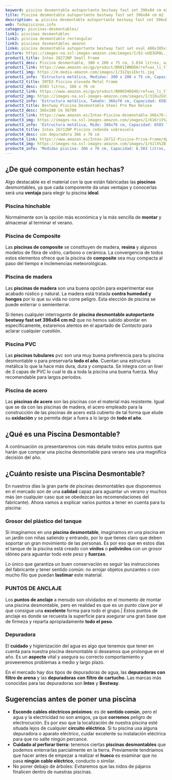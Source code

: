 ```yaml
---
keyword: piscina desmontable autoportante bestway fast set 396x84 cm m2
title: Piscina desmontable autoportante bestway fast set 396x84 cm m2 | Todopiscinas.info
description: 🏊 piscina desmontable autoportante bestway fast set 396x84 cm m2 Ideales para este verano 2021. Aquí puedes comprar piscina desmontable autoportante bestway fast set 396x84 cm m2 y comparar con otras similares. No dejes escapar piscina desmontable autoportante bestway fast set 396x84 cm m2 a un precio realmente tentador.
web: Todopiscinas.info
category: piscinas-desmontables/
link1: piscinas desmontables
link2: piscina desmontable rectangular
link3: piscinas desmontables amazon
link4: piscina desmontable autoportante bestway fast set oval 488x305x107
picture: https://images-na.ssl-images-amazon.com/images/I/61-uUQ3GR8L.jpg
product1_title: Intex 28272NP Small Frame
product1_desc: Piscina desmontable, 300 x 200 x 75 cm, 3.834 litros, azul
product1_link: https://www.amazon.es/gp/product/B001IWNDDA/ref=as_li_tl?ie=UTF8&camp=3638&creative=24630&creativeASIN=B001IWNDDA&linkCode=as2&tag=todopiscinas0e-21&linkId=25b9d647487c889cb6ef56ed63f50ca1
product1_img: https://m.media-amazon.com/images/I/31ZqsiEkctL.jpg
product1_info: 'Estructura metálica, Medidas: 300 x 200 x 75 cm, Capacidad: 3.834 litros, Para 6 personas (+ 6 años), Fácil montaje, Forma rectangular'
product2_title: INTEX Piscina elevada Metal Frame
product2_desc: 6503 litros, 366 x 76 cm
product2_link: https://www.amazon.es/gp/product/B0065HDQ4O/ref=as_li_tl?ie=UTF8&camp=3638&creative=24630&creativeASIN=B0065HDQ4O&linkCode=as2&tag=todopiscinas0e-21&linkId=ed2430e3ba564d3527ee103df33ed7b3
product2_img: https://images-na.ssl-images-amazon.com/images/I/31Ou2GV2SAL.jpg
product2_info: 'Estructura metálica, Tamaño: 366x76 cm, Capacidad: 6503 litros, Forma circular, De 4 a 7 personas (+6 años)'
product3_title: Bestway Piscina Desmontable Steel Pro Max Deluxe
product3_desc: 366x100 Cm 56709
product3_link: https://www.amazon.es/Intex-Piscina-desmontable-366x76-28210NP/dp/B0065HDQ4O?__mk_es_ES=%C3%85M%C3%85%C5%BD%C3%95%C3%91&crid=25UQGV9HG2INI&dchild=1&keywords=piscinas+desmontables&qid=1615854176&sprefix=piscinas+dem%2Caps%2C201&sr=8-5&linkCode=ll1&tag=todopiscinas0e-21&linkId=34f200977c6cbaab1f3f4d9ac0e64755&language=es_ES&ref_=as_li_ss_tl
product3_img: https://images-na.ssl-images-amazon.com/images/I/616riV%2BiY3L.jpg
product3_info: 'Estructura metálica, Mide: 366x76 cm, Capacidad: 6503 litros, De 4 a 7 personas mayores de 6 años, Forma circular, Tecnología Super-Tough'
product4_title: Intex 26712NP Piscina redonda sobresuelo
product4_desc: con depuradora 366 x 76 cm
product4_link: https://www.amazon.es/Intex-26712-Piscina-Prism-Frame/dp/B07FB823GL?__mk_es_ES=%C3%85M%C3%85%C5%BD%C3%95%C3%91&dchild=1&keywords=piscinas+desmontables+con+depuradora&qid=1615936418&sr=8-5&linkCode=ll1&tag=todopiscinas0e-21&linkId=d98699de7830cd471766fa1daa36de34&language=es_ES&ref_=as_li_ss_tl
product4_img: https://images-na.ssl-images-amazon.com/images/I/41lX%2B-YpibL.jpg
product4_info: 'Medidas piscina: 366 x 76 cm, Capacidad: 6.503 litros, Incluye depuradora de cartucha A, Lona resistente triple capa'
---
```




## ¿De qué componente están hechas?

Algo destacable es el material con la que están fabricadas las **piscinas** desmontables, ya que cada componente da unas ventajas y conocerlas  será una **ventaja** para elegir tu piscina **ideal**.


### Piscina hinchable

Normalmente son la opción más económica y la más sencilla de **montar** y almacenar al terminar el verano.


### Piscina de Composite

Las **piscinas de composite** se constituyen de madera, **resina** y algunos modelos de fibra de vidrio, carbono o cerámica. La convergencia de todos estos elementos ofrece que la piscina de **composite** sea muy compacta al paso del tiempo e inclemencias meteorológicas.


### Piscina de madera

Las **piscinas de madera** son una buena opción para experimentar ese acabado rústico y natural. La madera está tratada **contra humedad y hongos** por lo que su vida no corre peligro. Esta elección de piscina se puede enterrar o semienterrar.

Si tienes cualquier interrogante de **piscina desmontable autoportante bestway fast set 396x84 cm m2** que no hemos sabido abordar en específicamente, estaremos atentos en el apartado de _Contacto_ para aclarar cualquier cuestión.


### Piscina  PVC

Las **piscinas tubulares** pvc son una muy buena preferencia para tu piscina desmontable o para preservarla **todo el año**. Cuentan una estructura metálica lo que la hace más dura, dura y compacta. Se integra con un liner de 3 capas de PVC lo cual le da a toda la piscina una buena fuerza. Muy recomendable para largos periodos.


### Piscina de acero

Las **piscinas de acero** son las piscinas con el material más resistente. Igual que se da con las piscinas de madera, el acero empleado para la construcción de las piscinas de acero está cubierto de tal forma que elude su **oxidación** y se permita dejar a fuera a lo largo de **todo el año**.
## ¿Qué es una Piscina Desmontable?



A continuación os presentaremos con más detalle todos estos puntos que harán que comprar una piscina desmontable para verano sea una magnífica decisión del año.


## ¿Cuánto resiste una Piscina Desmontable?

En nuestros días la gran parte de piscinas desmontables que disponemos en el mercado son de una **calidad** capaz para aguantar un verano y muchos más (en cualquier caso que se obedezcan las recomendaciones del fabricante). Ahora vamos a explicar varios puntos a tener en cuenta para tu piscina:


### Grosor del plástico del tanque

Si imaginamos en una **piscina desmontable**, imaginamos en una piscina en un jardín con niñas saliendo y entrando, por lo que tienes claro que deben soportar un gran movimiento de las personas. Es por eso que en estos días el tanque de la piscina está creado con **vinilos** o **polivinilos** con un grosor idóneo para aguantar todo este peso y **fuerzas**.

Lo único que garantiza un	 buen conservación es seguir las instrucciones del fabricante y tener sentido común: no arrojar objetos punzantes o con mucho filo que puedan **lastimar** este material.


### PUNTOS DE ANCLAJE

Los **puntos de anclaje** a menudo son olvidados en el momento de montar una piscina desmontable, pero en realidad es que es un punto clave por el que consigue una **excelente** forma para todo el grupo.| Estos puntos de anclaje es donde se recuesta la superficie para asegurar una gran base que de firmeza y reparta apropiadamente **todo el peso**.

<stats-list :link1=link1 :link2=link2 :link3=link3 :link4=link4 :category=category></stats-list>

<external-banner></external-banner>


<brand-panel :title=product1_title :desc=product1_desc :img=product1_img :link=product1_link></brand-panel>


### Depuradora

El **cuidado** y higienización del agua es algo que tenemos que tener en cuenta para nuestra piscina desmontable si deseamos que prolongue en el año. Es un **aspecto** vital y asegura su correcto comportamiento y proveeremos problemas a medio y largo plazo.

En el mercado hay dos tipos de depuradoras de agua, las **depuradoras con filtro de arena** y  las **depuradoras** **con filtro de cartucho.** Las marcas más conocidas para las depuradoras son **Intex** y **Bestway**.


## Sugerencias antes de poner una piscina



*   **Esconde cables eléctricos próximos**: es de **sentido común**, pero el agua y la electricidad no son amigos, ya que **corremos** peligro de electrocución. Es por eso que la localización de nuestra piscina esté situada lejos de cualquier **circuito eléctrico**. Si tu piscina usa alguna depuradora o aparato eléctrico, cuidar excelente su instalación eléctrica para que no salte ningún percance.
*   **Cuidado al perforar tierra:** tenemos ciertas **piscinas desmontables** que podemos enterrarlas parcialmente en la tierra. Previamente tendríamos que hacer antes de empezar a realizar el **hueco** es examinar que no pasa **ningún cable eléctrico**, conducto o similar.
*   No poner debajo de árboles: Evitaremos que las nidos de pájaros finalicen dentro de nuestras piscinas.